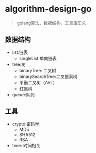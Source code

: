 # algorithm-design-go
>golang算法，数据结构，工具库汇总

## 数据结构

+ list:链表
    - singleList:单向链表
+ tree:树
    - binaryTree: 二叉树
    - binarySearchTree:二叉搜索树
    - 平衡二叉树（AVL）
    - 红黑树
+ queue:队列    

## 工具

+ crypto:密码学
    - MD5
    - SHA512
    - RSA
+ time: 时间相关
    